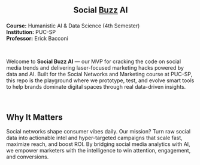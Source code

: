 
<br>

## <p align="center">  Social [Buzz]() AI

**Course:** Humanistic AI & Data Science (4th Semester)  
**Institution:** PUC-SP  
**Professor:** Erick Bacconi  









<br>

Welcome to **Social Buzz AI** — our MVP for cracking the code on social media trends and delivering laser-focused marketing hacks powered by data and AI. Built for the Social Networks and Marketing course at PUC-SP, this repo is the playground where we prototype, test, and evolve smart tools to help brands dominate digital spaces through real data-driven insights.

<br>

## Why It Matters

Social networks shape consumer vibes daily. Our mission? Turn raw social data into actionable intel and hyper-targeted campaigns that scale fast, maximize reach, and boost ROI. By bridging social media analytics with AI, we empower marketers with the intelligence to win attention, engagement, and conversions.

<br>
